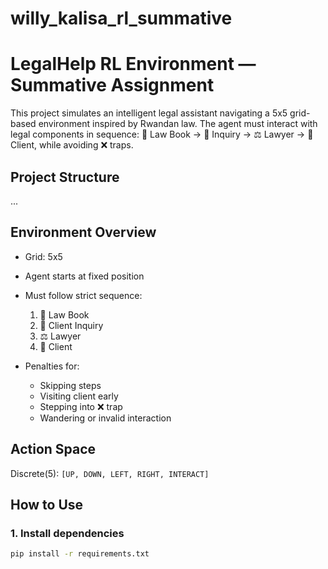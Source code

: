 # willy_kalisa_rl_summative

# LegalHelp RL Environment — Summative Assignment

This project simulates an intelligent legal assistant navigating a 5x5 grid-based environment inspired by Rwandan law. The agent must interact with legal components in sequence: 📂 Law Book → 📖 Inquiry → ⚖️ Lawyer → 👥 Client, while avoiding ❌ traps.

##  Project Structure

...


##  Environment Overview

- Grid: 5x5
- Agent starts at fixed position
- Must follow strict sequence:
  1. 📂 Law Book
  2. 📖 Client Inquiry
  3. ⚖️ Lawyer
  4. 👥 Client

- Penalties for:
  - Skipping steps
  - Visiting client early
  - Stepping into ❌ trap
  - Wandering or invalid interaction

##  Action Space
Discrete(5): `[UP, DOWN, LEFT, RIGHT, INTERACT]`

##  How to Use

### 1. Install dependencies
```bash
pip install -r requirements.txt
